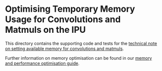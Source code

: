 <!-- Copyright (c) 2021 Graphcore Ltd. All rights reserved. -->
# Optimising Temporary Memory Usage for Convolutions and Matmuls on the IPU

This directory contains the supporting code and tests for the [technical note on
setting available memory for convolutions and
matmuls](https://docs.graphcore.ai/projects/available-memory/en/3.1.0/).

Further information on memory optimisation can be found in our [memory and
performance optimisation
guide](https://docs.graphcore.ai/projects/memory-performance-optimisation/en/3.1.0/common-memory-optimisations.html).
